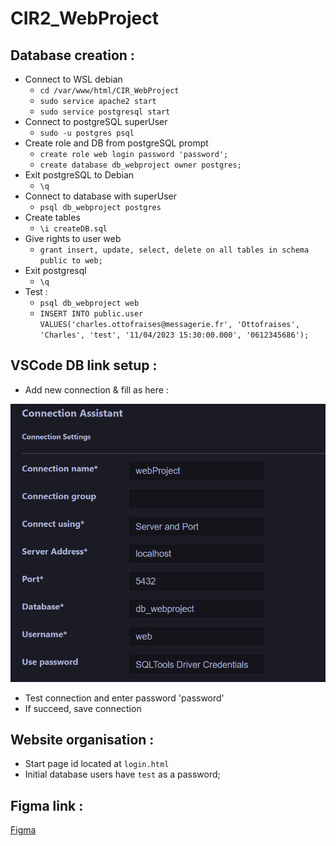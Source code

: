 # CIR2_WebProject

## Database creation :

- Connect to WSL debian
    - `cd /var/www/html/CIR_WebProject`
    - `sudo service apache2 start`
    - `sudo service postgresql start`
- Connect to postgreSQL superUser     
    - `sudo -u postgres psql`
- Create role and DB from postgreSQL prompt    
    - `create role web login password 'password';`
    - `create database db_webproject owner postgres;`
- Exit postgreSQL to Debian    
    - `\q`
- Connect to database with superUser  
    - `psql db_webproject postgres`
- Create tables 
    - `\i createDB.sql`    
- Give rights to user web    
    - `grant insert, update, select, delete on all tables in schema public to web;`
- Exit postgresql    
    - `\q`
- Test :
    - `psql db_webproject web`
    - `INSERT INTO public.user VALUES('charles.ottofraises@messagerie.fr', 'Ottofraises', 'Charles', 'test', '11/04/2023 15:30:00.000', '0612345686');`

## VSCode DB link setup :

- Add new connection & fill as here : 

![vsCode connection setup page](vsCodeDBSetup.png)

- Test connection and enter password 'password'
- If succeed, save connection

## Website organisation :

- Start page id located at `login.html`
- Initial database users have `test` as a password;

## Figma link :

[Figma](https://www.figma.com/file/UIjXCVssEtYETo0towYaei/page-login?type=design&node-id=0%3A1&t=pFohBGSzkjTUZUjC-1)
